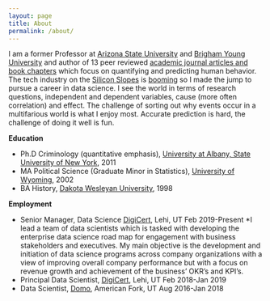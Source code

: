 ```yaml
---
layout: page
title: About
permalink: /about/
---
```


I am a former Professor at [Arizona State University](https://ccj.asu.edu) and [Brigham Young University](https://sociology.byu.edu)
and author of 13 peer reviewed [academic journal articles and book chapters](https://scholar.google.com/citations?hl=en&authuser=1&user=ippq3CwAAAAJ)
which focus on quantifying and predicting human behavior.
The tech industry on the [Silicon Slopes](https://siliconslopes.com) is [booming](https://www.utahbusiness.com/tech-silicon-slopes/) 
so I made the jump to pursue a career in data science. I see the world in terms of research questions, independent and 
dependent variables, cause (more often correlation) and effect. The challenge of sorting out why events occur in a 
multifarious world is what I enjoy most. Accurate prediction is hard, the challenge of doing it well is fun.


**Education**
* Ph.D Criminology (quantitative emphasis), [University at Albany, State University of New York](https://www.albany.edu/scj/), 2011
* MA Political Science (Graduate Minor in Statistics), [University of Wyoming](http://www.uwyo.edu/pols/), 2002
* BA History, [Dakota Wesleyan University](https://www.dwu.edu/academics/majors-minors/history), 1998

**Employment**
* Senior Manager, Data Science [DigiCert](https://www.digicert.com), Lehi, UT Feb 2019-Present
    *I lead a team of data scientists which is tasked with developing the enterprise data science road map for engagement
with business stakeholders and executives. My main objective is the development and initiation of data science programs 
across company organizations with a view of improving overall company performance but with a focus on revenue growth 
and achievement of the business’ OKR’s and KPI’s.
* Principal Data Scientist, [DigiCert](https://www.digicert.com), Lehi, UT Feb 2018-Jan 2019
* Data Scientist, [Domo](https://www.domo.com), American Fork, UT Aug 2016-Jan 2018


